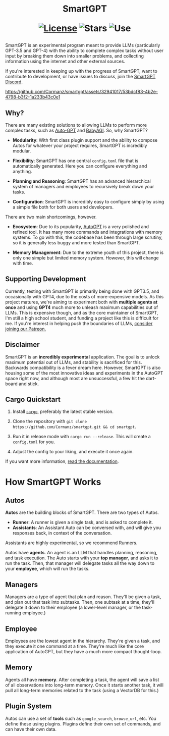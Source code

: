 <h1 align="center">
    SmartGPT
    <p>
        <a href="LICENSE.md"><img alt="License" src="https://img.shields.io/github/license/Cormanz/smartgpt?style=flat-square" /></a>
        <img alt="Stars" src="https://img.shields.io/github/stars/Cormanz/smartgpt?style=flat-square" />
        <img alt="Use "src="https://img.shields.io/badge/use-experimental-informational?style=flat-square" />
    </p>
</h1>

SmartGPT is an experimental program meant to provide LLMs (particularly GPT-3.5 and GPT-4) with the ability to complete complex tasks without user input by breaking them down into smaller problems, and collecting information using the internet and other external sources.

If you're interested in keeping up with the progress of SmartGPT, want to contribute to development, or have issues to discuss, join the [SmartGPT Discord](https://discord.gg/5uezFE2XES).

https://github.com/Cormanz/smartgpt/assets/32941017/53bdcf83-4b2e-4798-b3f2-1a233b43c0e1

## Why?

There are many existing solutions to allowing LLMs to perform more complex tasks, such as [Auto-GPT](https://github.com/Torantulino/Auto-GPT) and [BabyAGI](https://github.com/yoheinakajima/babyagi). So, why SmartGPT?

- **Modularity**: With first class plugin support and the ability to compose Autos for whatever your project requires, SmartGPT is incredibly modular.

- **Flexibility**: SmartGPT has one central `config.toml` file that is automatically generated. Here you can configure everything and anything.

- **Planning and Reasoning**: SmartGPT has an advanced hierarchical system of managers and employees to recursively break down your tasks.

- **Configuration**: SmartGPT is incredibly easy to configure simply by using a simple file both for both users and developers.

There are two main shortcomings, however.

- **Ecosystem**: Due to its popularity, [AutoGPT](https://github.com/Torantulino/Auto-GPT) is a very polished and refined tool. It has many more commands and integrations with memory systems. To go with this, the codebase has been through large scrutiny, so it is generally less buggy and more tested than SmartGPT.

- **Memory Management**: Due to the extreme youth of this project, there is only one simple but limited memory system. However, this will change with time.

## Supporting Development

Currently, testing with SmartGPT is primarily being done with GPT3.5, and occasionally with GPT4, due to the costs of more-expensive models. As this project matures, we're aiming to experiment both with **multiple agents at once** and using **GPT4** much more to unleash maximum capabilities out of LLMs. This is expensive though, and as the core maintainer of SmartGPT, I'm still a high school student, and funding a project like this is difficult for me. If you're interest in helping push the boundaries of LLMs, [consider joining our Patreon.](https://www.patreon.com/SmartGPT)

## Disclaimer

SmartGPT is an **incredibly experimental** application. The goal is to unlock maximum potential out of LLMs, and stability is sacrificed for this. Backwards compatibility is a fever dream here. However, SmartGPT is also housing some of the most innovative ideas and experiments in the AutoGPT space right now, and although most are unsuccessful, a few hit the dart-board and stick.

## Cargo Quickstart

1. Install [`cargo`](https://doc.rust-lang.org/cargo/getting-started/installation.html), preferably the latest stable version.

2. Clone the repository with `git clone https://github.com/Cormanz/smartgpt.git && cd smartgpt`.

3. Run it in release mode with `cargo run --release`. This will create a `config.toml` for you.

4. Adjust the config to your liking, and execute it once again.

If you want more information, [read the documentation](https://corman.gitbook.io/smartgpt/installation).

# How SmartGPT Works

## Autos

**Auto**s are the building blocks of SmartGPT. There are two types of Autos.

- **Runner**: A runner is given a single task, and is asked to complete it.
- **Assistants**: An Assistant Auto can be conversed with, and will give you responses back, in context of the conversation.

Assistants are highly experimental, so we recommend Runners.

Autos have **agents**. An agent is an LLM that handles planning, reasoning, and task execution. The Auto starts with your **top manager**, and asks it to run the task. Then, that manager will delegate tasks all the way down to your **employee**, which will run the tasks.

## Managers

Managers are a type of agent that plan and reason. They'll be given a task, and plan out that task into subtasks. Then, one subtask at a time, they'll delegate it down to their employee (a lower-level manager, or the task-running employee.)

## Employee

Employees are the lowest agent in the hierarchy. They're given a task, and they execute it one command at a time. They're much like the core application of AutoGPT, but they have a much more compact thought-loop.

## Memory

Agents all have **memory**. After completing a task, the agent will save a list of all observations into long-term memory. Once it starts another task, it will pull all long-term memories related to the task (using a VectorDB for this.)

## Plugin System

Autos can use a set of **tools** such as `google_search`, `browse_url`, etc. You define these using plugins. Plugins define their own set of commands, and can have their own data.
